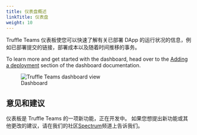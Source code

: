 ```yaml
---
title: 仪表盘概述
linkTitle: 仪表盘
weight: 10
---
```


Truffle Teams 仪表板使您可以快速了解有关已部署 DApp 的运行状况的信息，例如已部署提交的链接，部署成本以及随着时间推移的事务。

To learn more and get started with the dashboard, head over to the [Adding a deployment](/docs/teams/dashboard/adding-a-deployment) section of the dashboard documentation.

<figure class="screenshot">
  <img class="img-fluid" src="/img/docs/teams/dashboard-landing.png" title="Truffle Teams dashboard view" alt="Truffle Teams dashboard view" />
  <figcaption class="text-center">Dashboard</figcaption>
</figure>

## 意见和建议

仪表板是 Truffle Teams 的一项新功能，正在开发中。
如果您想提出新功能或其他更改的建议，请在我们的社区[Spectrum](https://spectrum.chat/trufflesuite/truffle-teams)频道上告诉我们。
